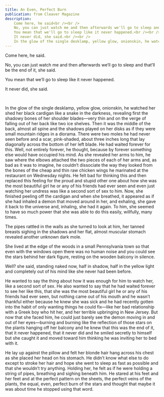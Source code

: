 ```yaml
---
title: An Even, Perfect Burn
publication: from Cleaver Magazine
description:
    Come here, he said<br /><br />
    No, you can just watch me and then afterwards we'll go to sleep and that'll be the end of it, she said.<br /><br />
    You mean that we'll go to sleep like it never happened.<br /><br />
    It never did, she said.<br /><br />
    In the glow of the single desklamp, yellow glow, onionskin, he watcher her shed her black cardigan like a snake in the darkness, revealing first the shadowy bones of her shoulderblades—very thin and on the verge of falling out of her back like two ice shelves. Then it was the middle of the back, almost all spine and the shadows played on her disks as if they were small mountain ridges in a diorama. There were two moles he had never seen before and a scar, pink-shaded, about three inches long that lay diagonally across the bottom of her left blade. He had waited forever for this. Well, not entirely forever, he thought, because by forever something else would have occupied his mind. As she revealed her arms to him, he saw where the elbows attached the two pieces of each of her arms and, as bad as it was to imagine, he couldn’t dissociate the way they looked from the bones of the cheap and thin raw chicken wings he marinated at the restaurant on Wednesday nights. He felt bad for thinking this and then replaced this feeling for the proud  and stupid other one about how she was the most beautiful girl he or any of his friends had ever seen and even just watching her undress was  like a second sort of sex to him. Now, she finished peeling off the cardigan and when she breathed, it appeared as if she had inhaled a demon that moved around in her, and exhaling, she gave it back to the  universe and, inhaling, she had it again. To him, she seemed to have so much power that she was able to do this easily, willfully, many times...
---
```

Come here, he said.

No, you can just watch me and then afterwards we’ll go to sleep and that’ll be the end of it, she said.

You mean that we’ll go to sleep like it never happened.

It never did, she said.

<br>

In the glow of the single desklamp, yellow glow, onionskin, he watched her shed her black cardigan like a snake in the darkness, revealing first the shadowy bones of her shoulder blades—very thin and on the verge of falling out of her back like two ice shelves. Then it was the middle of the back, almost all spine and the shadows played on her disks as if they were small mountain ridges in a diorama. There were two moles he had never seen before and a scar, pink-shaded, about three inches long that lay diagonally across the bottom of her left blade. He had waited forever for this. Well, not entirely forever, he thought, because by forever something else would have occupied his mind. As she revealed her arms to him, he saw where the elbows attached the two pieces of each of her arms and, as bad as it was to imagine, he couldn’t dissociate the way they looked from the bones of the cheap and thin raw chicken wings he marinated at the restaurant on Wednesday nights. He felt bad for thinking this and then replaced this feeling for the proud  and stupid other one about how she was the most beautiful girl he or any of his friends had ever seen and even just watching her undress was  like a second sort of sex to him. Now, she finished peeling off the cardigan and when she breathed, it appeared as if she had inhaled a demon that moved around in her, and exhaling, she gave it back to the  universe and, inhaling, she had it again. To him, she seemed to have so much power that she was able to do this easily, willfully, many times.

The pipes rattled in the walls as she turned to look at him, her tanned breasts sighing in the shadows and her flat, almost muscular  stomach revealed another unknown dark mole.

She lived at the edge of the woods in a small Pennsylvania town so that even with the windows open there was no human noise and you could see the stars behind her dark figure, resting on the wooden balcony in silence.

Well? she said, standing naked now, half in shadow, half in the yellow light and completely out of his mind like she never had been before.

He wanted to say the thing about how it was enough for him to watch her, like a second sort of sex. He also wanted to say that he had waited  forever to see her like this, that she was the most beautiful girl he  or any of his friends had ever seen, but nothing came out of his mouth and he wasn’t thankful either because he knew she was sick and he had recently gotten into the habit of only wanting things he could fix—like her bad relationship with a Greek boy who hit her, and her terrible  upbringing in New Jersey. But now that she faced him, he could just barely see the demon moving in and out of her eyes—burning and burning like the reflection of those stars on the plants hanging off her balcony and he knew that this was the end of it, that it never happened, that it never did and he smiled secretly to himself but she caught it and moved toward him thinking he was inviting her to bed with it.

He lay up against the pillow and felt her blonde hair hang across his chest as she placed her head on his stomach. He didn’t know what else to do except to stroke her hair and hope she went to sleep as fast as possible and that she wouldn’t try anything. Holding her, he felt as if he were holding a string of pipes, breathing and sighing beneath him. He stared at his feet and her feet and at the perfect pattern on the sheets, the perfect veins of the plants, the equal, even, perfect burn of the stars and thought that maybe it was about time he stopped using that word.